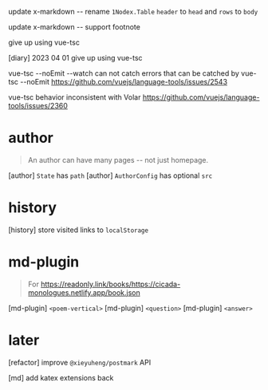 update x-markdown -- rename `1Nodex.Table` `header` to `head` and `rows` to `body`

update x-markdown -- support footnote

give up using vue-tsc

[diary] 2023 04 01 give up using vue-tsc

vue-tsc --noEmit --watch can not catch errors that can be catched by vue-tsc --noEmit
https://github.com/vuejs/language-tools/issues/2543

vue-tsc behavior inconsistent with Volar
https://github.com/vuejs/language-tools/issues/2360

# author

> An author can have many pages -- not just homepage.

[author] `State` has `path`
[author] `AuthorConfig` has optional `src`

# history

[history] store visited links to `localStorage`

# md-plugin

> For https://readonly.link/books/https://cicada-monologues.netlify.app/book.json

[md-plugin] `<poem-vertical>`
[md-plugin] `<question>`
[md-plugin] `<answer>`

# later

[refactor] improve `@xieyuheng/postmark` API

[md] add katex extensions back
